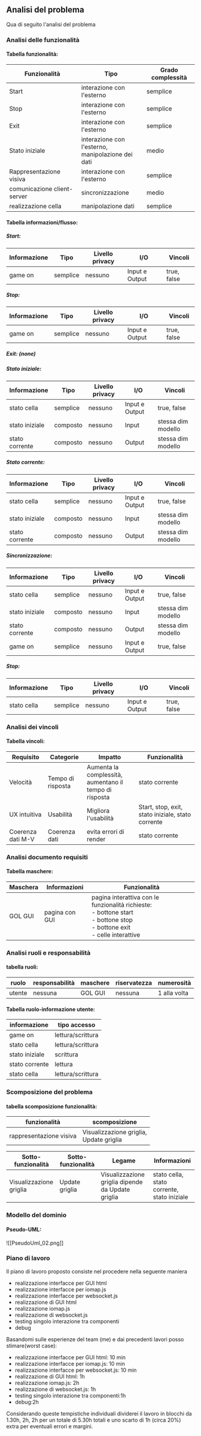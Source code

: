 

## Analisi del problema
Qua di seguito l'analisi del problema

### Analisi delle funzionalità

#### Tabella funzionalità:

| Funzionalità                | Tipo                                                 | Grado complessità |
| --------------------------- | ---------------------------------------------------- | ----------------- |
| Start                       | interazione con l'esterno                            | semplice          |
| Stop                        | interazione con l'esterno                            | semplice          |
| Exit                        | interazione con l'esterno                            | semplice          |
| Stato iniziale              | interazione con l'esterno,<br>manipolazione dei dati | medio             |
| Rappresentazione visiva     | interazione con l'esterno                            | semplice          |
| comunicazione client-server | sincronizzazione                                     | medio             |
| realizzazione cella         | manipolazione dati                                   | semplice          |
#### Tabella informazioni/flusso:

##### Start:
| Informazione | Tipo     | Livello privacy | I/O            | Vincoli     |
| ------------ | -------- | --------------- | -------------- | ----------- |
| game on      | semplice | nessuno         | Input e Output | true, false |
##### Stop:
| Informazione | Tipo     | Livello privacy | I/O            | Vincoli     |
| ------------ | -------- | --------------- | -------------- | ----------- |
| game on      | semplice | nessuno         | Input e Output | true, false |
##### Exit: (none)

##### Stato iniziale:
| Informazione   | Tipo     | Livello privacy | I/O            | Vincoli            |
| -------------- | -------- | --------------- | -------------- | ------------------ |
| stato cella    | semplice | nessuno         | Input e Output | true, false        |
| stato iniziale | composto | nessuno         | Input          | stessa dim modello |
| stato corrente | composto | nessuno         | Output         | stessa dim modello |
##### Stato corrente:
| Informazione   | Tipo     | Livello privacy | I/O            | Vincoli            |
| -------------- | -------- | --------------- | -------------- | ------------------ |
| stato cella    | semplice | nessuno         | Input e Output | true, false        |
| stato iniziale | composto | nessuno         | Input          | stessa dim modello |
| stato corrente | composto | nessuno         | Output         | stessa dim modello |
##### Sincronizzazione:
| Informazione   | Tipo     | Livello privacy | I/O            | Vincoli            |
| -------------- | -------- | --------------- | -------------- | ------------------ |
| stato cella    | semplice | nessuno         | Input e Output | true, false        |
| stato iniziale | composto | nessuno         | Input          | stessa dim modello |
| stato corrente | composto | nessuno         | Output         | stessa dim modello |
| game on        | semplice | nessuno         | Input e Output | true, false        |
##### Stop:
| Informazione | Tipo     | Livello privacy | I/O            | Vincoli     |
| ------------ | -------- | --------------- | -------------- | ----------- |
| stato cella  | semplice | nessuno         | Input e Output | true, false |

### Analisi dei vincoli

#### Tabella vincoli:

| Requisito         | Categorie         | Impatto                                                    | Funzionalità                                      |
| ----------------- | ----------------- | ---------------------------------------------------------- | ------------------------------------------------- |
| Velocità          | Tempo di risposta | Aumenta la complessità, <br>aumentano il tempo di risposta | stato corrente                                    |
| UX intuitiva      | Usabilità         | Migliora l'usabilità                                       | Start, stop, exit, stato iniziale, stato corrente |
| Coerenza dati M-V | Coerenza dati     | evita errori di render                                     | stato corrente                                    |
### Analisi documento requisiti

#### Tabella maschere:

| Maschera | Informazioni   | Funzionalità                                                                                                                    |
| -------- | -------------- | ------------------------------------------------------------------------------------------------------------------------------- |
| GOL GUI  | pagina con GUI | pagina interattiva con le funzionalità richieste:<br>- bottone start<br>- bottone stop<br>- bottone exit<br>- celle interattive |

### Analisi ruoli e responsabilità
#### tabella ruoli:

| ruolo  | responsabilità | maschere | riservatezza | numerosità   |
| ------ | -------------- | -------- | ------------ | ------------ |
| utente | nessuna        | GOL GUI  | nessuna      | 1 alla volta |
#### Tabella ruolo-informazione utente:

| informazione   | tipo accesso      |
| -------------- | ----------------- |
| game on        | lettura/scrittura |
| stato cella    | lettura/scrittura |
| stato iniziale | scrittura         |
| stato corrente | lettura           |
| stato cella    | lettura/scrittura |
### Scomposizione del problema

#### tabella scomposizione funzionalità:


| funzionalità            | scomposizione                              |
| ----------------------- | ------------------------------------------ |
| rappresentazione visiva | Visualizzazione griglia,<br>Update griglia |

| Sotto-funzionalità      | Sotto-funzionalità | Legame                                            | Informazioni                                |
| ----------------------- | ------------------ | ------------------------------------------------- | ------------------------------------------- |
| Visualizzazione griglia | Update griglia     | Visualizzazione griglia dipende da Update griglia | stato cella, stato corrente, stato iniziale |

### Modello del dominio

#### Pseudo-UML:
![[PseudoUml_02.png]]
<h3>Piano di lavoro</h3>

<p>Il piano di lavoro proposto consiste nel procedere nella seguente maniera</p>

<ul>

<li>realizzazione interfacce per GUI html</li>

<li>realizzazione interfacce per iomap.js</li>

<li>realizzazione interfacce per websocket.js</li>

<li>realizzazione di GUI html</li>

<li>realizzazione iomap.js</li>

<li>realizzazione di websocket.js</li>

<li>testing singolo interazione tra componenti</li>

<li>debug</li>

</ul>

  
  

<p>Basandomi sulle esperienze del team (me) e dai precedenti lavori posso stimare(worst case):</p>

<ul>

<li>realizzazione interfacce per GUI html: 10 min</li>

<li>realizzazione interfacce per iomap.js: 10 min</li>

<li>realizzazione interfacce per websocket.js: 10 min</li>

<li>realizzazione di GUI html: 1h</li>

<li>realizzazione iomap.js: 2h</li>

<li>realizzazione di websocket.js: 1h</li>

<li>testing singolo interazione tra componenti:1h</li>

<li>debug:2h</li>

</ul>

Considerando queste tempistiche individuali dividerei il lavoro in blocchi da 1.30h, 2h, 2h per un totale di 5.30h totali e uno scarto di 1h (circa 20%) extra per eventuali errori e margini.
